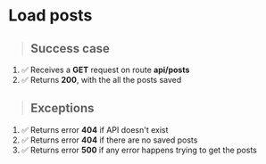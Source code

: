 # Load posts

> ## Success case

1. ✅ Receives a **GET** request on route **api/posts**
2. ✅ Returns **200**, with the all the posts saved

> ## Exceptions

1. ✅ Returns error **404** if API doesn't exist
2. ✅ Returns error **404** if there are no saved posts
3. ✅ Returns error **500** if any error happens trying to get the posts